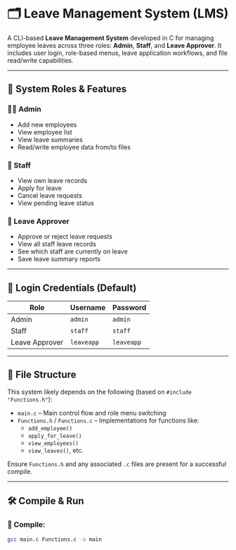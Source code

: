 # 🗂️ Leave Management System (LMS)

A CLI-based **Leave Management System** developed in C for managing employee leaves across three roles: **Admin**, **Staff**, and **Leave Approver**. It includes user login, role-based menus, leave application workflows, and file read/write capabilities.

---

## 🧩 System Roles & Features

### 👨‍💼 Admin
- Add new employees
- View employee list
- View leave summaries
- Read/write employee data from/to files

### 👷 Staff
- View own leave records
- Apply for leave
- Cancel leave requests
- View pending leave status

### 📝 Leave Approver
- Approve or reject leave requests
- View all staff leave records
- See which staff are currently on leave
- Save leave summary reports

---

## 🔐 Login Credentials (Default)
| Role             | Username  | Password  |
|------------------|-----------|-----------|
| Admin            | `admin`   | `admin`   |
| Staff            | `staff`   | `staff`   |
| Leave Approver   | `leaveapp`| `leaveapp`|

---

## 📁 File Structure

This system likely depends on the following (based on `#include "Functions.h"`):

- `main.c` – Main control flow and role menu switching
- `Functions.h` / `Functions.c` – Implementations for functions like:
  - `add_employee()`
  - `apply_for_leave()`
  - `view_employees()`
  - `view_leaves()`, etc.

Ensure `Functions.h` and any associated `.c` files are present for a successful compile.

---

## 🛠️ Compile & Run

### 🔧 Compile:
```bash
gcc main.c Functions.c -o main
